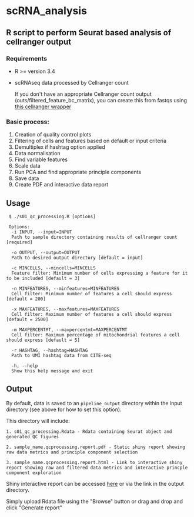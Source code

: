 # scRNA_analysis
## R script to perform Seurat based analysis of cellranger output
### Requirements
 * R >= version 3.4
 * scRNAseq data processed by Cellranger count

    If you don't have an appropriate Cellranger count output (outs/filtered_feature_bc_matrix), you can create this from fastqs using [this cellranger wrapper](https://github.com/elliefewings/cellranger_wrapper)

### Basic process:
  1. Creation of quality control plots
  2. Filtering of cells and features based on default or input criteria
  3. Demultiplex if hashtag option applied
  4. Data normalisation
  5. Find variable features
  6. Scale data
  7. Run PCA and find appropriate principle components
  8. Save data
  9. Create PDF and interactive data report
  
## Usage
```
 $ ./s01_qc_processing.R [options]

 Options:
  -i INPUT, --input=INPUT
  Path to sample directory containing results of cellranger count [required]
  
  -o OUTPUT, --output=OUTPUT
  Path to desired output directory [default = input]
  
  -c MINCELLS, --mincells=MINCELLS
  Feature filter: Minimum number of cells expressing a feature for it to be included [default = 3]
  
  -n MINFEATURES, --minfeatures=MINFEATURES
  Cell filter: Minimum number of features a cell should express [default = 200]
  
  -x MAXFEATURES, --maxfeatures=MAXFEATURES
  Cell filter: Maximum number of features a cell should express [default = 2500]
  
  -m MAXPERCENTMT, --maxpercentmt=MAXPERCENTMT
  Cell filter: Maximum percentage of mitochondrial features a cell should express [default = 5]
  
  -r HASHTAG, --hashtag=HASHTAG
  Path to UMI hashtag data from CITE-seq
  
  -h, --help
  Show this help message and exit
```

## Output
By default, data is saved to an `pipeline_output` directory within the input directory (see above for how to set this option).

This directory will include:


    1. s01_qc_processing.Rdata - Rdata containing Seurat object and generated QC figures
    
    2. sample_name.qcprocessing.report.pdf - Static shiny report showing raw data metrics and principle component selection
    
    3. sample_name.qcprocessing.report.html - Link to interactive shiny report showing raw and filtered data metrics and interactive princple component exploration
    
    
Shiny interactive report can be accessed [here](http://saezlab.shinyapps.io/qc_processing_report) or via the link in the output directory.

Simply upload Rdata file using the "Browse" button or drag and drop and click "Generate report" 
